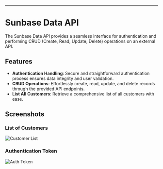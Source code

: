 ---

# Sunbase Data API

The Sunbase Data API provides a seamless interface for authentication and performing CRUD (Create, Read, Update, Delete) operations on an external API.

## Features

- **Authentication Handling**: Secure and straightforward authentication process ensures data integrity and user validation.
- **CRUD Operations**: Effortlessly create, read, update, and delete records through the provided API endpoints.
- **List All Customers**: Retrieve a comprehensive list of all customers with ease.

## Screenshots

### List of Customers
![Customer List](https://github.com/Abhijeet103/sunbasedata/assets/93581505/256822d6-d5fc-4c28-aea3-66ca9a283c62)

### Authentication Token
![Auth Token](https://github.com/Abhijeet103/sunbasedata/assets/93581505/6e6126a0-ed29-4b85-aa25-d067731e8b83)

